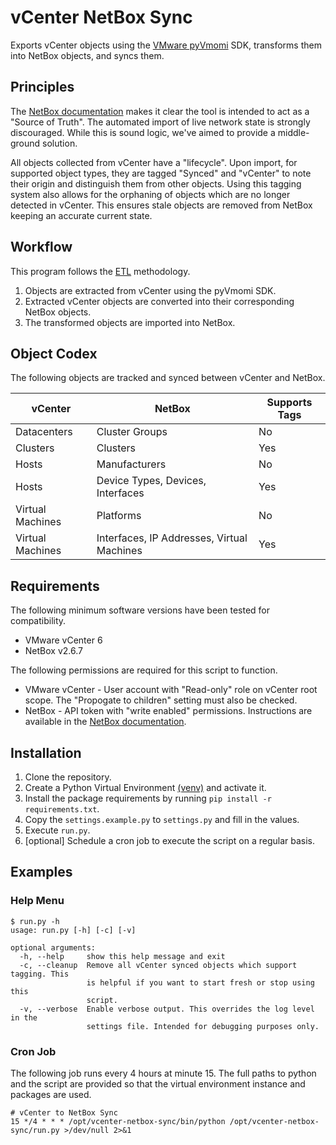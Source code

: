 # vCenter NetBox Sync

Exports vCenter objects using the [VMware pyVmomi](https://github.com/vmware/pyvmomi) SDK, transforms them into NetBox objects, and syncs them.

## Principles

The [NetBox documentation](https://netbox.readthedocs.io/en/stable/#serve-as-a-source-of-truth) makes it clear the tool is intended to act as a "Source of Truth". The automated import of live network state is strongly discouraged. While this is sound logic, we've aimed to provide a middle-ground solution.

All objects collected from vCenter have a "lifecycle". Upon import, for supported object types, they are tagged "Synced" and "vCenter" to note their origin and distinguish them from other objects. Using this tagging system also allows for the orphaning of objects which are no longer detected in vCenter. This ensures stale objects are removed from NetBox keeping an accurate current state.

## Workflow

This program follows the [ETL](https://en.wikipedia.org/wiki/Extract,_transform,_load) methodology.

1. Objects are extracted from vCenter using the pyVmomi SDK.
2. Extracted vCenter objects are converted into their corresponding NetBox objects.
3. The transformed objects are imported into NetBox.

## Object Codex

The following objects are tracked and synced between vCenter and NetBox.

| vCenter          | NetBox                                     | Supports Tags |
|------------------|--------------------------------------------|---------------|
| Datacenters      | Cluster Groups                             | No            |
| Clusters         | Clusters                                   | Yes           |
| Hosts            | Manufacturers                              | No            |
| Hosts            | Device Types, Devices, Interfaces          | Yes           |
| Virtual Machines | Platforms                                  | No            |
| Virtual Machines | Interfaces, IP Addresses, Virtual Machines | Yes           |

## Requirements

The following minimum software versions have been tested for compatibility.

* VMware vCenter 6
* NetBox v2.6.7

The following permissions are required for this script to function.
* VMware vCenter - User account with "Read-only" role on vCenter root scope. The "Propogate to children" setting must also be checked.
* NetBox - API token with "write enabled" permissions. Instructions are available in the [NetBox documentation](https://netbox.readthedocs.io/en/stable/api/authentication/).

## Installation

1. Clone the repository.
2. Create a Python Virtual Environment [(venv)](https://docs.python.org/3/library/venv.html) and activate it.
3. Install the package requirements by running `pip install -r requirements.txt`.
4. Copy the `settings.example.py` to `settings.py` and fill in the values.
5. Execute `run.py`.
6. [optional] Schedule a cron job to execute the script on a regular basis.

## Examples

### Help Menu

```
$ run.py -h
usage: run.py [-h] [-c] [-v]

optional arguments:
  -h, --help     show this help message and exit
  -c, --cleanup  Remove all vCenter synced objects which support tagging. This
                 is helpful if you want to start fresh or stop using this
                 script.
  -v, --verbose  Enable verbose output. This overrides the log level in the
                 settings file. Intended for debugging purposes only.
```

### Cron Job

The following job runs every 4 hours at minute 15. The full paths to python and the script are provided so that the virtual environment instance and packages are used.

```
# vCenter to NetBox Sync
15 */4 * * * /opt/vcenter-netbox-sync/bin/python /opt/vcenter-netbox-sync/run.py >/dev/null 2>&1
```
